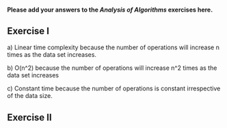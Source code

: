 #### Please add your answers to the ***Analysis of  Algorithms*** exercises here.

## Exercise I

a) Linear time complexity because the number of operations will increase n times as the data set increases.


b) O(n^2) because the number of operations will increase n^2 times as the data set increases


c) Constant time because the number of operations is constant irrespective of the data size.

## Exercise II

<!-- create a function that takes the number of story buildin -->
<!-- device a means to get eggs that were dropped and not broken -->
<!-- get the maximum height they the eggs that were not broken where dropped from (loop) -->
<!-- that height is f -->
<!-- the time complexity of my algorithm would be O(logn) because I'm using divide and conquer approach -->


